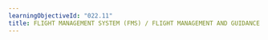```yaml
---
learningObjectiveId: "022.11"
title: FLIGHT MANAGEMENT SYSTEM (FMS) / FLIGHT MANAGEMENT AND GUIDANCE SYSTEM (FMGS)
---
```

